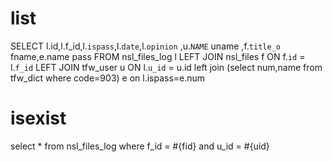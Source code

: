 list
===
SELECT l.id,l.f_id,l.`ispass`,l.`date`,l.`opinion` ,u.`NAME` uname ,f.`title_o` fname,e.name pass
FROM nsl_files_log l
LEFT JOIN nsl_files f ON f.`id` = l.`f_id`
LEFT JOIN tfw_user u ON l.`u_id` = u.id
left join (select num,name from tfw_dict where code=903) e on l.ispass=e.num 

isexist
===
select * from nsl_files_log where f_id = #{fid} and u_id = #{uid}